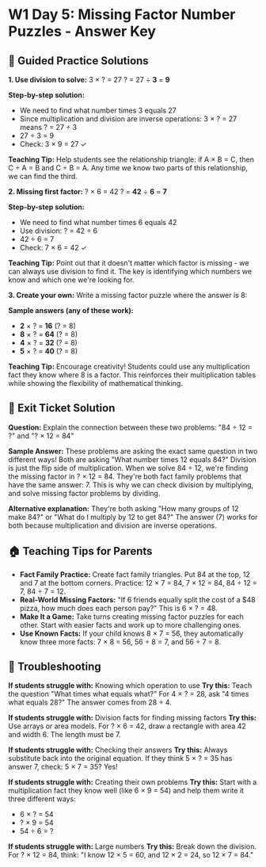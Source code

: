 # W1 Day 5: Missing Factor Number Puzzles - Answer Key

## 📝 Guided Practice Solutions

**1. Use division to solve:**
3 × ? = 27
? = 27 ÷ **3** = **9**

**Step-by-step solution:**
- We need to find what number times 3 equals 27
- Since multiplication and division are inverse operations: 3 × ? = 27 means ? = 27 ÷ 3
- 27 ÷ 3 = 9
- Check: 3 × 9 = 27 ✓

**Teaching Tip:** Help students see the relationship triangle: if A × B = C, then C ÷ A = B and C ÷ B = A. Any time we know two parts of this relationship, we can find the third.

**2. Missing first factor:**
? × 6 = 42
? = **42** ÷ **6** = **7**

**Step-by-step solution:**
- We need to find what number times 6 equals 42
- Use division: ? = 42 ÷ 6
- 42 ÷ 6 = 7
- Check: 7 × 6 = 42 ✓

**Teaching Tip:** Point out that it doesn't matter which factor is missing - we can always use division to find it. The key is identifying which numbers we know and which one we're looking for.

**3. Create your own:**
Write a missing factor puzzle where the answer is 8:

**Sample answers (any of these work):**
- **2** × ? = **16** (? = 8)
- **8** × ? = **64** (? = 8) 
- **4** × ? = **32** (? = 8)
- **5** × ? = **40** (? = 8)

**Teaching Tip:** Encourage creativity! Students could use any multiplication fact they know where 8 is a factor. This reinforces their multiplication tables while showing the flexibility of mathematical thinking.

## 🎯 Exit Ticket Solution

**Question:** Explain the connection between these two problems: "84 ÷ 12 = ?" and "? × 12 = 84"

**Sample Answer:** These problems are asking the exact same question in two different ways! Both are asking "What number times 12 equals 84?" Division is just the flip side of multiplication. When we solve 84 ÷ 12, we're finding the missing factor in ? × 12 = 84. They're both fact family problems that have the same answer: 7. This is why we can check division by multiplying, and solve missing factor problems by dividing.

**Alternative explanation:** They're both asking "How many groups of 12 make 84?" or "What do I multiply by 12 to get 84?" The answer (7) works for both because multiplication and division are inverse operations.

## 🏠 Teaching Tips for Parents

- **Fact Family Practice:** Create fact family triangles. Put 84 at the top, 12 and 7 at the bottom corners. Practice: 12 × 7 = 84, 7 × 12 = 84, 84 ÷ 12 = 7, 84 ÷ 7 = 12.
- **Real-World Missing Factors:** "If 6 friends equally split the cost of a $48 pizza, how much does each person pay?" This is 6 × ? = 48.
- **Make It a Game:** Take turns creating missing factor puzzles for each other. Start with easier facts and work up to more challenging ones.
- **Use Known Facts:** If your child knows 8 × 7 = 56, they automatically know three more facts: 7 × 8 = 56, 56 ÷ 8 = 7, and 56 ÷ 7 = 8.

## 🔧 Troubleshooting

**If students struggle with:** Knowing which operation to use
**Try this:** Teach the question "What times what equals what?" For 4 × ? = 28, ask "4 times what equals 28?" The answer comes from 28 ÷ 4.

**If students struggle with:** Division facts for finding missing factors
**Try this:** Use arrays or area models. For ? × 6 = 42, draw a rectangle with area 42 and width 6. The length must be 7.

**If students struggle with:** Checking their answers
**Try this:** Always substitute back into the original equation. If they think 5 × ? = 35 has answer 7, check: 5 × 7 = 35? Yes!

**If students struggle with:** Creating their own problems
**Try this:** Start with a multiplication fact they know well (like 6 × 9 = 54) and help them write it three different ways:
- 6 × ? = 54
- ? × 9 = 54  
- 54 ÷ 6 = ?

**If students struggle with:** Large numbers
**Try this:** Break down the division. For ? × 12 = 84, think: "I know 12 × 5 = 60, and 12 × 2 = 24, so 12 × 7 = 84."
